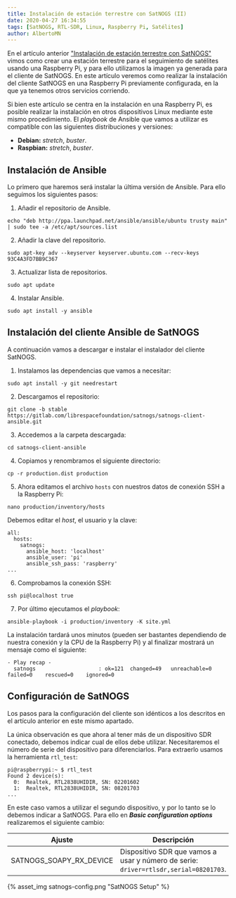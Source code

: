 ```yaml
---
title: Instalación de estación terrestre con SatNOGS (II)
date: 2020-04-27 16:34:55
tags: [SatNOGS, RTL-SDR, Linux, Raspberry Pi, Satélites]
author: AlbertoMN
---
```


En el artículo anterior ["Instalación de estación terrestre con SatNOGS"](https://sdr-es.com/2020/04/24/instalacion-satnogs/) vimos como crear una estación terrestre para el seguimiento de satélites usando una Raspberry Pi, y para ello utilizamos la imagen ya generada para el cliente de SatNOGS.
En este artículo veremos como realizar la instalación del cliente SatNOGS en una Raspberry Pi previamente configurada, en la que ya tenemos otros servicios corriendo.

<!-- more -->


Si bien este artículo se centra en la instalación en una Raspberry Pi, es posible realizar la instalación en otros dispositivos Linux mediante este mismo procedimiento. El _playbook_ de Ansible que vamos a utilizar es compatible con las siguientes distribuciones y versiones:

- **Debian:** _stretch_, _buster_.
- **Raspbian:** _stretch_, _buster_.


## Instalación de Ansible

Lo primero que haremos será instalar la última versión de Ansible. Para ello seguimos los siguientes pasos:

1. Añadir el repositorio de Ansible.

```
echo "deb http://ppa.launchpad.net/ansible/ansible/ubuntu trusty main" | sudo tee -a /etc/apt/sources.list
```

2. Añadir la clave del repositorio.

```
sudo apt-key adv --keyserver keyserver.ubuntu.com --recv-keys 93C4A3FD7BB9C367
```

3. Actualizar lista de repositorios.

```
sudo apt update
```

4. Instalar Ansible.

```
sudo apt install -y ansible
```

## Instalación del cliente Ansible de SatNOGS

A continuación vamos a descargar e instalar el instalador del cliente SatNOGS.

1. Instalamos las dependencias que vamos a necesitar:

```
sudo apt install -y git needrestart
```

2. Descargamos el repositorio:

```
git clone -b stable https://gitlab.com/librespacefoundation/satnogs/satnogs-client-ansible.git
```

3. Accedemos a la carpeta descargada:

```
cd satnogs-client-ansible
```

4. Copiamos y renombramos el siguiente directorio:

```
cp -r production.dist production
```

5. Ahora editamos el archivo `hosts` con nuestros datos de conexión SSH a la Raspberry Pi:

```
nano production/inventory/hosts
```

Debemos editar el _host_, el usuario y la clave:

```
all:
  hosts:
    satnogs:
      ansible_host: 'localhost'
      ansible_user: 'pi'
      ansible_ssh_pass: 'raspberry'
...
```

6. Comprobamos la conexión SSH:

```
ssh pi@localhost true
```

7. Por último ejecutamos el _playbook_:

```
ansible-playbook -i production/inventory -K site.yml
```

La instalación tardará unos minutos (pueden ser bastantes dependiendo de nuestra conexión y la CPU de la Raspberry Pi) y al finalizar mostrará un mensaje como el siguiente:

```
- Play recap -
  satnogs                    : ok=121  changed=49   unreachable=0    failed=0    rescued=0    ignored=0
```

## Configuración de SatNOGS

Los pasos para la configuración del cliente son idénticos a los descritos en el artículo anterior en este mismo apartado.

La única observación es que ahora al tener más de un dispositivo SDR conectado, debemos indicar cual de ellos debe utilizar.
Necesitaremos el número de serie del dispositivo para diferenciarlos. Para extraerlo usamos la herramienta `rtl_test`:

```
pi@raspberrypi:~ $ rtl_test
Found 2 device(s):
  0:  Realtek, RTL2838UHIDIR, SN: 02201602
  1:  Realtek, RTL2838UHIDIR, SN: 08201703
...
```

En este caso vamos a utilizar el segundo dispositivo, y por lo tanto se lo debemos indicar a SatNOGS. Para ello en **_Basic configuration options_** realizaremos el siguiente cambio:

| Ajuste | Descripción |
| --- | --- |
| SATNOGS_SOAPY_RX_DEVICE | Dispositivo SDR que vamos a usar y número de serie: `driver=rtlsdr,serial=08201703`. |


{% asset_img satnogs-config.png "SatNOGS Setup" %}
